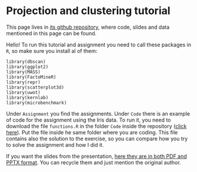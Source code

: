 # Projection and clustering tutorial

This page lives in [its github repository](https://github.com/SamueleSoraggi/Projection_and_clustering_tutorial), where code, slides and data mentioned in this page can be found.

Hello! To run this tutorial and assignment you need to call these packages in `R`, so make sure you install al of them:

```
library(dbscan)
library(ggplot2)
library(MASS)
library(FactoMineR)
library(repr)
library(scatterplot3d)
library(uwot)
library(kernlab)
library(microbenchmark)
```

Under `Assignment` you find the assignments.
Under `Code` there is an example of code for the assignment using the Iris data. To run it, you need to download the file `functions.R` in the folder `Code` inside the repository ([click here](https://github.com/SamueleSoraggi/Projection_and_clustering_tutorial/blob/main/Code/functions.R)). Put the file inside he same folder where you are coding. This file contains also the solution to the exercise, so you can compare how you try to solve the assignment and how I did it.

If you want the slides from the presentation, [here they are in both PDF and PPTX format](https://github.com/SamueleSoraggi/Projection_and_clustering_tutorial/tree/main/Slides). You can recycle them and just mention the original author.
